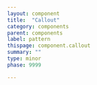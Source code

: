 ```yaml
---
layout: component
title:  "Callout"
category: components
parent: components
label: pattern
thispage: component.callout
summary: ""
type: minor
phase: 9999

---
```

